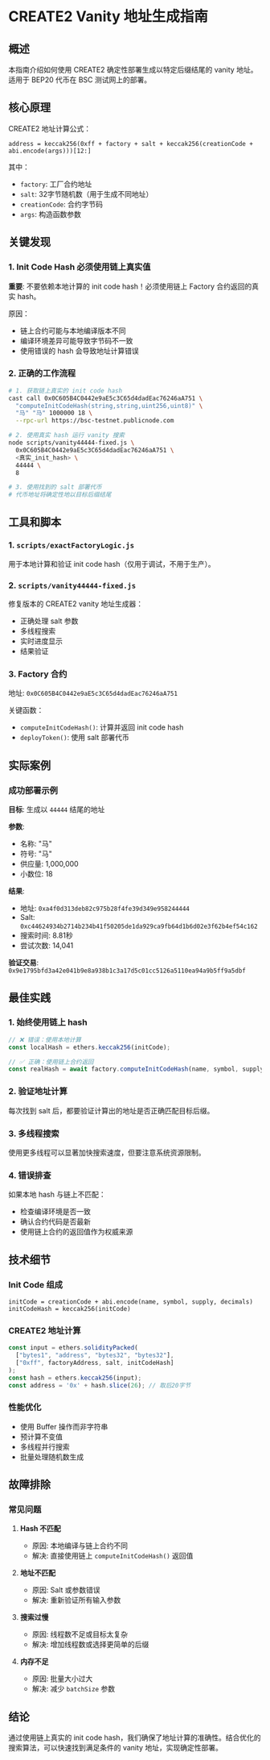 # CREATE2 Vanity 地址生成指南

## 概述

本指南介绍如何使用 CREATE2 确定性部署生成以特定后缀结尾的 vanity 地址。适用于 BEP20 代币在 BSC 测试网上的部署。

## 核心原理

CREATE2 地址计算公式：
```
address = keccak256(0xff + factory + salt + keccak256(creationCode + abi.encode(args)))[12:]
```

其中：
- `factory`: 工厂合约地址
- `salt`: 32字节随机数（用于生成不同地址）
- `creationCode`: 合约字节码
- `args`: 构造函数参数

## 关键发现

### 1. Init Code Hash 必须使用链上真实值

**重要**: 不要依赖本地计算的 init code hash！必须使用链上 Factory 合约返回的真实 hash。

原因：
- 链上合约可能与本地编译版本不同
- 编译环境差异可能导致字节码不一致
- 使用错误的 hash 会导致地址计算错误

### 2. 正确的工作流程

```bash
# 1. 获取链上真实的 init code hash
cast call 0x0C605B4C0442e9aE5c3C65d4dadEac76246aA751 \
  "computeInitCodeHash(string,string,uint256,uint8)" \
  "马" "马" 1000000 18 \
  --rpc-url https://bsc-testnet.publicnode.com

# 2. 使用真实 hash 运行 vanity 搜索
node scripts/vanity44444-fixed.js \
  0x0C605B4C0442e9aE5c3C65d4dadEac76246aA751 \
  <真实_init_hash> \
  44444 \
  8

# 3. 使用找到的 salt 部署代币
# 代币地址将确定性地以目标后缀结尾
```

## 工具和脚本

### 1. `scripts/exactFactoryLogic.js`
用于本地计算和验证 init code hash（仅用于调试，不用于生产）。

### 2. `scripts/vanity44444-fixed.js`
修复版本的 CREATE2 vanity 地址生成器：
- 正确处理 salt 参数
- 多线程搜索
- 实时进度显示
- 结果验证

### 3. Factory 合约
地址: `0x0C605B4C0442e9aE5c3C65d4dadEac76246aA751`

关键函数：
- `computeInitCodeHash()`: 计算并返回 init code hash
- `deployToken()`: 使用 salt 部署代币

## 实际案例

### 成功部署示例

**目标**: 生成以 `44444` 结尾的地址

**参数**:
- 名称: "马"
- 符号: "马"
- 供应量: 1,000,000
- 小数位: 18

**结果**:
- 地址: `0xa4f0d313deb82c975b28f4fe39d349e958244444`
- Salt: `0xc44624934b2714b234b41f50205de1da929ca9fb64d1b6d02e3f62b4ef54c162`
- 搜索时间: 8.81秒
- 尝试次数: 14,041

**验证交易**: `0x9e1795bfd3a42e041b9e8a938b1c3a17d5c01cc5126a5110ea94a9b5ff9a5dbf`

## 最佳实践

### 1. 始终使用链上 hash
```javascript
// ❌ 错误：使用本地计算
const localHash = ethers.keccak256(initCode);

// ✅ 正确：使用链上合约返回
const realHash = await factory.computeInitCodeHash(name, symbol, supply, decimals);
```

### 2. 验证地址计算
每次找到 salt 后，都要验证计算出的地址是否正确匹配目标后缀。

### 3. 多线程搜索
使用更多线程可以显著加快搜索速度，但要注意系统资源限制。

### 4. 错误排查
如果本地 hash 与链上不匹配：
- 检查编译环境是否一致
- 确认合约代码是否最新
- 使用链上合约的返回值作为权威来源

## 技术细节

### Init Code 组成
```
initCode = creationCode + abi.encode(name, symbol, supply, decimals)
initCodeHash = keccak256(initCode)
```

### CREATE2 地址计算
```javascript
const input = ethers.solidityPacked(
  ["bytes1", "address", "bytes32", "bytes32"],
  ["0xff", factoryAddress, salt, initCodeHash]
);
const hash = ethers.keccak256(input);
const address = '0x' + hash.slice(26); // 取后20字节
```

### 性能优化
- 使用 Buffer 操作而非字符串
- 预计算不变值
- 多线程并行搜索
- 批量处理随机数生成

## 故障排除

### 常见问题

1. **Hash 不匹配**
   - 原因: 本地编译与链上合约不同
   - 解决: 直接使用链上 `computeInitCodeHash()` 返回值

2. **地址不匹配**
   - 原因: Salt 或参数错误
   - 解决: 重新验证所有输入参数

3. **搜索过慢**
   - 原因: 线程数不足或目标太复杂
   - 解决: 增加线程数或选择更简单的后缀

4. **内存不足**
   - 原因: 批量大小过大
   - 解决: 减少 `batchSize` 参数

## 结论

通过使用链上真实的 init code hash，我们确保了地址计算的准确性。结合优化的搜索算法，可以快速找到满足条件的 vanity 地址，实现确定性部署。
